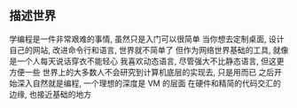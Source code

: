 
## 描述世界

学编程是一件非常艰难的事情, 虽然只是入门可以很简单
当你想去定制桌面, 设计自己的网站, 改进命令行和语言, 世界就不简单了
但作为网络世界基础的工具, 就像是一个人每天说话穿衣不能轻心
我喜欢动态语言, 尽管强大不比静态语言, 但这更方便一些
世界上的大多数人不会研究到计算机底层的实现去, 只是用而已
之后开始深入自然就是编程, 一个理想的深度是 VM 的层面
在硬件和精简的代码交汇的边缘, 也接近基础的地方
